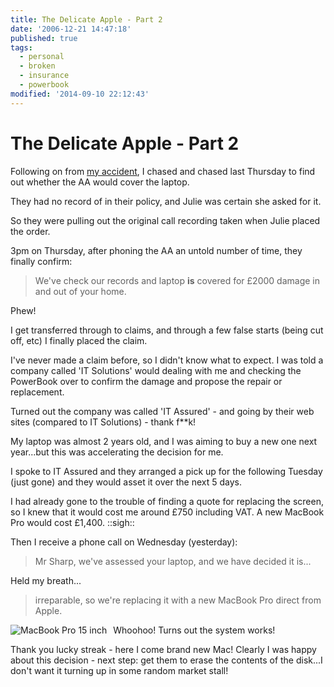 ```yaml
---
title: The Delicate Apple - Part 2
date: '2006-12-21 14:47:18'
published: true
tags:
  - personal
  - broken
  - insurance
  - powerbook
modified: '2014-09-10 22:12:43'
---
```

# The Delicate Apple - Part 2

Following on from <a href="/2006/12/14/the-delicate-apple/">my accident</a>, I chased and chased last Thursday to find out whether the AA would cover the laptop.

They had no record of in their policy, and Julie was certain she asked for it.

So they were pulling out the original call recording taken when Julie placed the order.

<!--more-->

3pm on Thursday, after phoning the AA an untold number of time, they finally confirm:
<blockquote>We've check our records and laptop <span style="font-weight: bold">is</span> covered for £2000 damage in and out of your home.</blockquote>
Phew!

I get transferred through to claims, and through a few false starts (being cut off, etc) I finally placed the claim.

I've never made a claim before, so I didn't know what to expect.  I was told a company called 'IT Solutions' would dealing with me and checking the PowerBook over to confirm the damage and propose the repair or replacement.

Turned out the company was called 'IT Assured' - and going by their web sites (compared to IT Solutions) - thank f**k!

My laptop was almost 2 years old, and I was aiming to buy a new one next year...but this was accelerating the decision for me.

I spoke to IT Assured and they arranged a pick up for the following Tuesday (just gone) and they would asset it over the next 5 days.

I had already gone to the trouble of finding a quote for replacing the screen, so I knew that it would cost me around £750 including VAT.  A new MacBook Pro would cost £1,400.  ::sigh::

Then I receive a phone call on Wednesday (yesterday):
<blockquote>Mr Sharp, we've assessed your laptop, and we have decided it is...</blockquote>
Held my breath...
<blockquote>irreparable, so we're replacing it with a new MacBook Pro direct from Apple.</blockquote>
<img style="padding: 0pt 10px 10px 0pt; float: left" alt="MacBook Pro 15 inch" id="image51" src="/images/product-15in.jpg" />Whoohoo!  Turns out the system works!

Thank you lucky streak - here I come brand new Mac!  Clearly I was happy about this decision - next step: get them to erase the contents of the disk...I don't want it turning up in some random market stall!
